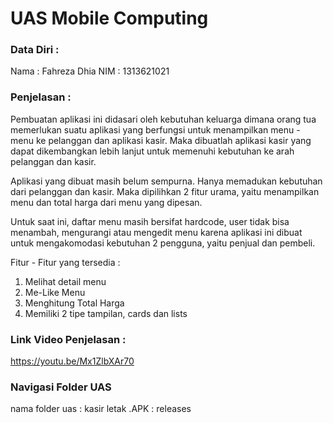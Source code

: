 
# UAS Mobile Computing

### Data Diri :
Nama : Fahreza Dhia
NIM : 1313621021

### Penjelasan :
Pembuatan aplikasi ini didasari oleh kebutuhan keluarga dimana orang tua memerlukan suatu aplikasi yang berfungsi untuk menampilkan menu - menu ke pelanggan dan aplikasi kasir. Maka dibuatlah aplikasi kasir yang dapat dikembangkan lebih lanjut untuk memenuhi kebutuhan ke arah pelanggan dan kasir.

Aplikasi yang dibuat masih belum sempurna. Hanya memadukan kebutuhan dari pelanggan dan kasir. Maka dipilihkan 2 fitur urama, yaitu menampilkan menu dan total harga dari menu yang dipesan.

Untuk saat ini, daftar menu masih bersifat hardcode, user tidak bisa menambah, mengurangi atau mengedit menu karena aplikasi ini dibuat untuk mengakomodasi kebutuhan 2 pengguna, yaitu penjual dan pembeli.

Fitur - Fitur yang tersedia :
1. Melihat detail menu
2. Me-Like Menu
3. Menghitung Total Harga
4. Memiliki 2 tipe tampilan, cards dan lists

### Link Video Penjelasan :
https://youtu.be/Mx1ZlbXAr70

### Navigasi Folder UAS
nama folder uas : kasir
letak .APK : releases


